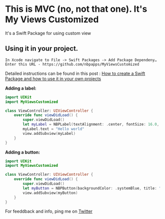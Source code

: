 # This is MVC (no, not that one). It's My Views Customized
It's a Swift Package for using custom view

## Using it in your project.
```
In Xcode navigate to File -> Swift Packages -> Add Package Dependeny…
Enter this URL - https://github.com/nbpapps/MyViewsCustomized
```
Detailed instructions can be found in this post :
[How to create a Swift Package and how to use it in your own projects](https://medium.com/@nivbp/using-swift-package-manager-eecc4a57c0ca)

**Adding a label:**
```swift
import UIKit
import MyViewsCustomized

class ViewController: UIViewController {
    override func viewDidLoad() {
        super.viewDidLoad()
        let myLabel = NBPLabel(textAlignment: .center, fontSize: 16.0, weight: .bold, color: .cyan)
        myLabel.text = "Hello world"
        view.addSubview(myLabel)
    }
}
```

**Adding a button:**
```swift
import UIKit
import MyViewsCustomized

class ViewController: UIViewController {
    override func viewDidLoad() {
        super.viewDidLoad()
        let myButton = NBPButton(backgroundColor: .systemBlue, title: "Press me")
        view.addSubview(myButton)
    }
}
```

For feeddback and info, ping me on [Twitter](https://twitter.com/nbpapps)
